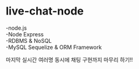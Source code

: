 # live-chat-node
-node.js <br>
-Node Express <br>
-RDBMS & NoSQL <br>
-MySQL Sequelize & ORM Framework <br>
<p>마지막 실시간 여러명 동시에 채팅 구현까지 마무리 하기!!</p>
